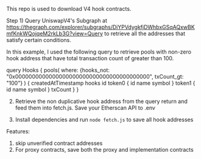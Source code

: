 This repo is used to download V4 hook contracts. 

Step 1) Query UniswapV4's Subgraph at https://thegraph.com/explorer/subgraphs/DiYPVdygkfjDWhbxGSqAQxwBKmfKnkWQojqeM2rkLb3G?view=Query to retrieve all the addresses that satisfy certain conditions. 

In this example, I used the following query to retrieve pools with non-zero hook address that have total transaction count of greater than 100. 

query Hooks {
  pools(
    where: {hooks_not: "0x0000000000000000000000000000000000000000", txCount_gt: "100"}
  ) {
    createdAtTimestamp
    hooks
    id
    token0 {
      id
      name
      symbol
    }
    token1 {
      id
      name
      symbol
    }
    txCount
  }
}

2) Retrieve the non duplicative hook address from the query return and feed them into fetch.js. Save your Etherscan API to .env

3) Install dependencies and run `node fetch.js` to save all hook addresses

Features:
1) skip unverified contract addresses
2) For proxy contracts, save both the proxy and implementation contracts